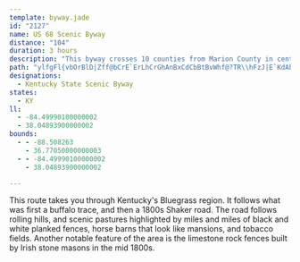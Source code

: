 ```yaml
---
template: byway.jade
id: "2127"
name: US 68 Scenic Byway
distance: "104"
duration: 3 hours
description: "This byway crosses 10 counties from Marion County in central Kentucky northeast through Lexington and Maysville to the state line. Attractions include Old Fort Harrod State Park, Shaker Village of Pleasant Hill, and Blue Licks Battlefield State Park."
path: "ylfgFl{vbOrBlD|Zff@bCrE`ErLhCrGhAnBxCdCbBtBvWhf@?TR\\hFzJ|E`KdAhB~Oz[rNnUhBfDfE`JpMd[fe@hp@rItOtO|ZzJhQ~Pv[vC`F|IfMdLnNnEzGzArCt@pBr@fCdCzM`CnOj@lC\\z@jAjCrArBl@p@fJnHhAlAxAjC|@nC^rBt@rHn@dDdAxCnBtDnE~DlVbQ~ExCpDlAbEj@`E?hBWrE_AlEoA~EgBzBk@vD_@nDDlCd@lFrA|FlB|d@|LdOlEbKdCfSxAxb@rD|KjBdZzH~TtHjHxCzLrGbKrEdHtAhRxCdOpAvDb@xCpAxF~CfArA|F`LzBdDbMdL|AdAbBx@fFbB`TtF|_@vNhBRpFPfYf@fO|ClBl@t@d@nBxB|a@rj@rFtF|MtPbM`OzEpGfHxKbCdDtAxAnOtKb@d@x@`BZvAh@tGHhBIpEaDhs@@dCN`CZfFb@rCt@~BlDnHh@|ArB`MhAhFx@xCvGtOrCzFbCjDvN|Qx[pZnArAr@lAfFrPr@~C~C`b@HpBFjGXjAlAjBz@`Dp@v@nCf@j@^l@~@l@xBf@x@bCx@nF~E^l@\\fAK~EVt@ZPb@DxA}@`@Cb@HxC~Bt@r@Zj@Nl@DjAY~CNfAR^?~@Sp@UH}BNe@RoAbG?^Tj@h@j@nBXpBdBfNtEbDfBnAdB|@FlG[`Ac@TYTu@~BwShAqGdAiFv@wC~@oC`C_FzBmC\\SbBe@nBgAbC_AjKm@xBFhB`@hEbBzBhArElEt@bAvBxDxChHbApDDh@?l@Oj@qBpCQr@?x@X~APrCEdBOn@_BpEiCjKc@hDChDKfBmAbFuAhDId@DzAXbAbArB|AlBdGlCnG~An@`@XbAXtJEzFD`APx@`@t@|LhPbIpI`ArBn@~CX~DNfKd@bOB`JFdAfAlFh@~An@fAh@f@n@\\hOxFfDzBnFxE`D~A|Cz@pBDfDa@|Cq@|KmDvB_@jF]`o@xC~AXhBv@|B~ArA~AdArBfArDZbCLrD}EbeB?rBJ~A^~Ax@lB|DzD~ExFvDrEx@rA~@lCnJd[dOv]rBzFhAxGXrCNrE]tNBtEH~Ax@vCz@fBn@~@pCfBfG`CrDxBdUtOvAlAr@|@dA`Ct@~DvAzL~@hPZzBb@~ArArCvIhOdAvBhPfd@rA`DxBjDrAxAfAz@bDjBfQxEhN`DfEdBxB~ApTvSjBdCrTl]b@~@pKv\\rAfDrB`EbHtLzGzHxH~HjCdBvJnExAdAr@x@bInPx@pBjAtD`@~BDzByAjk@fFLxPx@SfQHr@\\~Ax@`Bx@~@pa@d`@b[f[jFvFnCrEnFtL`@dBZhFPx@d@v@vYvQzKzLhBdCxD|Fr@|Ab@nA`@~BjEh^d@tB|@~AfIfHjAd@zAFfGMhCPfHrBvJt@lAd@r@p@`@r@bBlF|@lBrIxK~@rAv@~AfG|Q~ApK^~@n@|@hAr@zI~ClExA|ARz@Gt@WbGqDjBu@`FcAbCI|Bh@b[~LpCz@z@Jz@AtDe@p@@r@VzFlG`@zBfAfKd@zAh@x@fF|FlGzEdAfAn@xA`AxEn@rAx@`AzJpJvFfDdCrBfApAnB|CzJlQ|CtG~DlKv@rFdAfFb@tCt@xChQxKjIbHjIvElJ`CxIzEbJlDxARfHg@~@Lx@j@p@v@zBnE~@pAt@`@xBp@bAl@jIzHxAdAlZbP|`@lQnAr@vH`GnElEx@lA|DnHtJrJtM|Sx@\\vF?DvKxDG`JX|BAzJkAzJy@hDK~JFhHe@`AHn@P|HlDr@n@nAlDzK|^xB~HxEdSp@rDzAnLtAjEpB`DfCrBjLfEnBpAtBfC`ClEjPj[xCnGfBvE`Yd{@|DzKxB~ErHvMjCpFpPlc@|AtChBbCtQpOjCdCjDdEtEzGhEhIrC`HxG|SfE~Ph@rD`DtYxEbZ^jH^`BjGnSXzALvCUfF`@l`@PxDRlAfA~CjAjBbBrAlEnBtBvA|BrCbAfCrBzLhCzRlBvSt@zDpEzOjCbLzJrk@|@lG|Dpc@r@rJJtFXzi@XpZ`H|aBp@nI|CvZpUf{BhExY\\fDJfDEvDsAvZ?xBThF|@~FfIda@r@bHrBts@DfD]rEy@bFe@`BaE`LWxAWtDi@b^Fhl@bAzSzA~RBpCC~E_@hFwFln@y@zDyAvEuAhDqA~Em@tEKrEFfBTvChCzTlBd|@ZhHpA`OhCv]zBzS`C~Z|Dtd@H|CPfB\\lAhA~BvEtHf@vAbNnk@rDtPvFfJ|EfKh@tAbEdM`FdQtEtOfBrD|DnFxBdClEpGpHpOxA~DtA`FfB~IhD`YvA~HnRzw@xBpHlCrGrDjHlUz_@rBlCzB|BfAx@bDfBfDpAzMtDtDpAdE~@|Fr@fFF`H[bEq@zCy@h}DkmAbCg@bCY|EMvDNtCb@|Cx@|B~@~iArl@zDbBbFpAhCZ|DNbEQtwBiYzIsA~RaCx]aFtDiA`FgChd@q\\`F{CfFgCzR{Hdp@oVlC}@bCg@tBU`DK|DFbqB`IlE\\fEr@|Cx@|HlD~aAbh@zKpFxIfC`}@bTpDdAxCrArE`Dxr@~k@vKtKtH|IfFjHrW`b@|D~I`IbWrAlDnCzF~LzTrDzFfGzH~PjSj[|]tApCpI|SvDtJ`FrOz@nD^dC|@zK@xBpBxU`A~GjCnNPrBLdEVl[XjFV`Bz@`ErAvDnBfEtW|p@dAjEhChNhB~Fnt@tkB~`@hyAnIh\\~AfEnPda@rDlItIdT`BxE`BfDpMxZlY`s@xBjHtj@jyB`IzZdB|FlAvDhF|MvCxGvCzFbDzF`d@xr@jBfCtCzClCzBrBvAxPzJf[nQx@j@xE`CjDvBdFtBnLzC~BhA~OhJ~FrCzNfGzJtDrBXrDSrJeAzUiD~D_A`EsAfOuFnIyDbCy@hCk@|CSnALjDx@~B\\xAFrCErEfAbCx@to@|UlChAt@l@^fANvAEhHj@lEp@zHb@zL`@`Fx@pEd@dBlEzK|@`FnA~C~AzC`G`F`ErFxFhIpMzStH`LjA~Bl@nBl@jGTlAd@~@n@t@`@PhEv@dAf@|DlD~CfDp@pA^xAdA`LLl@d@xAt@jAfEfFbSr_@vAdBdAl@hAd@jMtD|BRzBSbPsC|A_@tBaAhAw@xA{A`DaEdAkCbCiIb@_ArBaDn@cBrFcUl@aBtBqDnMoRhA{@rAk@vk@qOlCi@n@AnAPvCz@~TfIfi@`Rbl@pKvRbDhBl@bC~AhCnCtAfCjAvCtRhp@~@~DlBhOv@dHPrCbBhk@h@rCh@xAZ`@~@|@vDdChShOfhAhr@dBlCtOrZt@jA|A~AxRlLfBl@jQlE|B~@pMrJbDnDvD~FtPxXbB~AtAb@lALbECjG{@|FyA`DeAzAQlBHlA`@dCrBpHfIrBrBz@j@hA^tGlAhAp@rBzB~@pAn@tAr@jC^`CZjAfAtBrBhBrUbP`A`A|@xAfD`MhHtQ`D`JX`DSdGBlENfBNfAh@rAXXp@\\`ANhCH~UEfBSbFyArCe@vCKnALfHpBvEr@bBf@pAx@dBxAzCjD|B`FbAfAzK~Gx@^hAV`AC`AQlEaBj@_@r@{@l@yAfAsG`@wA`AiBtAwAzAy@hAMbERh@Er@Yn@k@n@uAh@_IH_@h@m@ZM^?~Bx@dAJnAEnRgEhBq@bAq@rO}K|B}@bLaCh@Y^g@XiAR}CPy@Xs@bAeA`Ai@xIgCpBaAvr@mb@hByAvDyEtAqArJiGr@Wr@GrAL|@^d@`@x@pAnB~Er@t@bAXhFJ~@Jh@VnAlAv@XbBEnUyCvDMlg@hCvLb@xLt@zU|AfCXfb@`L~CdApHzDdBrArAdBvDzGx@nCtA|I|@hDtRrm@x@dB|AlB|A`A`Bf@lBHzKOjIO~BQvCk@hD{A`FaB`BYrB@jDf@xQvAbDD`Bk@fAaAzKeQhA{@bBm@^e@hMlEnCl@~ADfGQvBM~Be@x@`L?fBIhAuAvG}AdKoAlFgFr]iAlFcBxFiCbGwGlKkHrKcClE_ClG_AfDkBfK]nDYlEI~HhA~hAM|Cm@hDw@`BgA`BeB|AiAh@yTfGcTlF{MjEsBrASXcBdD{@fDMrAIdCHlBd@~FnKfiAlFzb@t@fHpDv_@H`CCxA[fCmEtNc@bCElA~@rEDlBElAm@lBqCrF_AjCc@`C]fFu@lDqAdEoDfIU`A}CbYiB|K_@jAq@dA_D`Do@vAUbB}@t\\lAtQFtGWtEiDfYCzCXfLChBOjByChU_AtPErB@|a@o@~]`@la@?dBO~BeRvlAsEpl@_@xAm@rAgK~ToSv]mBzDeAlCgBjGeArFw@tHUrHHbKxBpc@RnHJzGErIOdF}Cnm@E`DD|Eb@|It@xFl@fDnBlHhB~ElAfCzLdS~ClG|@pCp@~CXlB^hEJdC?lDaAlQCtCFxC^xGhCr\\~@|WhC~]h@rKRrI@pQ[pRiCvc@UbGOdODjNN`Jd@xK|@fLjAvKlBrMdBvJfB|GrBtFlAnChH~M`FtKnE`LrHbSrHbRrAjCdE`GfAzBjBdHnFdWPd@pHnEcFxP}BbJyErPsC|LgDzL}FbMiCxEcQ|]eRj[gA~BoAtDiDxOeA`GS`BOjE_@bS]|D_CtN}@vD}CjPcFnYwXjbB_ArH_@bKUzQD~DbBlh@ThCn@xDpIv^d@lCPrCtA~p@EzEY~DoIvu@UrDHnCNbBtAdLXlGQf]MnCQzAm@jC_L`Wu@nBk@jCSlBCdC\\lT?jEOrCyAfP}@hGgMfo@w@tEa@dEcCh]UlXS~DkE~XqJhb@[xB_@`FCdBHzCxAbTJtD?vDo@x[BxDN~Cd@zExKfp@lIjt@XdDElCc@~C{EbPiElRu@nCwApDqLjU_B~DmBbHgHzXyApIcCzQI~CRzF@jC[fDs@dE[zCCv_@|Af]tCbUfArJXnFx@zXn@`E|EnQZlCBpCcA`e@U~Cg@tCa@dBYf@oKzRa@pASbA?nCr@`ENfC@`h@KpBe@zBi@bAaLvMm@lAYdBk@vUiAfQD`E~@`RH`GDdYOxDoBfNIhB?xBj@|ZbAvMK|B_@xCE`B@xa@[nRDxDT~Al@~ApIpM`AdCvCtWXnEiDtvAmAbdBiCdSw@fHu@bW?~EbCj^H`h@IzQHrB~AbP|@`HdApDxDvGp@|Aj@bBNhAHbDUdC}@fDaKhXu@rDM~Ao@pa@Bhp@Ur`@SfNYlDe@rBs@fBiD~F{N|SaCjCcErDjEbLrI~ShL|\\pBlExb@n{@vGfN~]dz@|Mp]hKpWrBfDjB|BvBnBtKpHdFtDlBdBfAzAd@dAbB`F`@lCR`FuBzx@CdFh@bIpHzq@NrGIpRFzH`Dln@z@fMdAtGdB~FhRzi@h@l@lGxQbC`F~KhRh@lA`A`FbClEbApBl@`CHz@CvEHlAT~Ar@dBtk@xbAnChDrBvBbXlZxBnBrBhAfDpAdBDfBc@TvBXnJHfI^lA^|@bBhBjFvCtEdDvGfG|CnD|g@rr@`K|N|Vj]`HzKjP~XpEtI~@|B?ZnBpEvFvLbHnNpA|CdA`FxAtO~@~GpDdS~AjFxO~[~NvU`J`Qn`@xw@hC|FnFpNlAjCrCtElC~CzIlIpQpOlBpB|BtCrBfDz_@fs@rDrFzI`LhCfE`KpRzV`m@~@jCt@rCjFxZ~AzFtBjFnZnq@rAzBtC~DbXj]jCjCpKfJlCrCzAzBxLfUhAlCbArCvN`d@bAfD~@dE`AxGd@zGz@lg@|Ct}B?fHObJoBju@FlFh@~GhAlGpAnEjAvCpC~El}@zhA|BnDtApClAxCbBxF|Hd\\|@`FhEvYr@dDnAlDjNlZfBpFnAvFv@~EZpD^pISz_BE~hARtHd@rHx@`HtBhL`ApDtBvG`DxHrD`HlElGjC`D`ExDvIfHfC~BdApAjB`C~AhCxArChBpEnBzGrAjHfVrgBdC~PnAdHlDpOph@dlBbA~CnArCvCdFhEzE`ZjZ~AtB|AdChB~DbAxChKrc@\\fDJvBGhFc@fDgIjf@uNdu@mA~EkM|e@iA`F_@fDOfFDrBRlDpK|_ANfDB~CY|t@IlBUdBcCtMCz@cB~Ko@`DOzDXtNwXj@wKGaKi@_n@mFmCI_BD}ALiCj@iDxAuMhJmCfCyAvByAtCiArDo@lDo@fHaDrh@a@zMErDg@nw@CvNb@lIr@`GnAxGxAzEbBlEv_@p}@jCxHbKza@bArCt@|AfC`D`DxBhD~@xAPjMFrDRrD`@zW|EnFf@dEAbE_@xEeAfL_DvB`NrAlGpFhP~B|IxA`I|@lJNxE?tGgFndCEhFJbGb@tJr@nHt@lF`Pvv@`B~Gn@lBbEhLdC~Fn\\vp@pGfObBzEd^liA`P~f@lCfKlCxMn@tEx@fI~MrrBt@zKn@pGl@hEnAhGf]t|At@rD|@tHR~Bj@bO~Nt~DRtPDpUEpb@MbF_@~GoAzLgBzJeF|VkEtRoA~Gq@hFyBhVzGxAvAt@~@|@|@zAZdA\\xBDpBuHx{@aMxsAyDhk@OA]HOj@B~@ZViHth@y\\z{B_VbuAuEvS[jAs@vAkAfAaBf@_BDoB_@cTjoBoAhIgBrHuChJcB`Esf@pcAcCrF}Sri@_BtE}AxGoAzI_@lFkHlqAy@pKoA~IqOv|@qAlKc@vGWdMYhz@G`Do@|MyDll@KzDmC~tDOfF}Bh`@uB`ZaCnr@_D|fAcAvUyB|^_Cbx@uFxeBUpx@SdIy@hLqIhu@{@tJkA`IaBlJqCnMn^fOhc@pPpBdAjBxA~A~A|BlDjRld@tAjCzBlDlAtA|NfOlNtObCtBnB|BdN|UvBfD~CfEbF`GdE~DlGfFbXzQhAdAdBrBrBtDfAzCp@jDXzBbHfv@vCvZ\\`FN~GE|EiBzX?lCSnDM|GFhFxBto@?xDUlFYrBo@dD}@zCiAjCqJjOgS|ZuDxGwElJcWbn@cEbMgRxp@qHlYmL|a@gDlMoP|l@iAvCu@xAgCnCiAp@uBt@yAXgD\\_dArHcOx@oA?sBQoAYoAk@oTkNaGyCmDwAqHsByh@uJkHhs@eAxHmBfKkIj]_AtFc@fEsGf{Co@fM}BpYyApX_@x`@?dFIhFUdDcDd^YzEIxEBtEf@pJf@bEt@~DtLzh@|DhPnCxMjAzH\\tHBrEu@pRy@rL_@jDmAzG{Otr@mAfHy@bKUlHDnIbGtzAPvO?vGMbJy@tRmDho@}EbaAiCx_@y@nJiAjJePrcAs@zF_@~F@~CVfE^lCn@lCb@tA|AdDVd@v@p@`M|QbVx_@fKxMHZ|BrEf@dBl@`EVzD~@|e@n@tHh@lCvVp}@dB~G|CtOhQxcA^rC^tFD~C?lkATzE`@`Cn@|BxAbDxCpDrBlA`KxDnCtAzC|BbBxCjAxDv@lFbCrf@f@vG`AxEdA~ClCxEhCnCxhAf{@fCtBtCfDvBjDxB~EhAzDrAtHlFje@lBvJlGtWn@dDl@|DhCtVNpCD`EOlGoAjViBhTO~FF`Cl@xFfC|Kt@dCh@xAvBtDnBvBhBxAf^vUd`@hU~D`Bl_@`JrAj@hAz@v@r@v@hAd[lf@|CnG|GhPx@dCx@xDx@tHFpDEfEs@nOLd[N`EX|An@tB`HfQhC|FlDvGrCjHnA|Er@fDn@hEb@vErEto@?rESlC{BfPYhCIfBSp@El@H`Fx@lIjB`MzB|RhAjFnArDhQd_@nC`Hr@~B|AvGlAjIf@bHNrE?pG}Bzm@Q|JDdCXlEhBnOTnDl@h[IrFe@xFS`B{E|VqSfmAWzGR|Eh@`Ex@`Dr@lBlA~Bvs@xfAdHxLhFzKjEbM`Q|l@r@bDbDpTHlBSlDUjAqCzJY~A[zDHzAd@jDlD`NhChMh@lFx@nO\\lCjBlJTfBR~F^fFdJ~f@dAbIr@jHvD`o@rApPd@xErAnR^tHXfLXzq@GzCQxCsChUY~CIlDN|Sb@hK|Cn_@x@bJd@xDx@fDdB`FzH|VbCrJvChNhC`RlPfjBZ~GRzHs@zGZnE~@jGgNbMwBvBiC|C_DrEuErIeBlDo@vBi@bDS|B_@tSHzCtAtQV|ENzRI`BY|Bi@xA{NvWsDhIeDtIuEtOgBdJmBbMuF~i@m@hD_BpG}ArEiBzD}Vzf@wCxEuDdEmBfBgBjAs_Ari@sD`B}DrAaCj@}G`A_EXaD?gHm@gE{@eCy@aCeAgJ}EgHcE}E_C}EgBcF_AsFc@aCAiEJaFl@}EfA_TzGgGjC}BxAwF`EmGxGwA~@qA`@}Dp@sPlDyAp@iDtC_Q`QsSbRwA~Bk@~A]fBQ~CWjWHfoBA`IGlBe@xCoAfDaZn`@uA`C}@tCgG|Yq@jEM`Eh@bZIfIs@zDu@~BeAxBqA~AoDxCmz@|g@eJdFavAtz@gFvDwF|F{GhJyBrDoCtFcBjEyBbHySrl@kI~VwBpFaNtWcB|DgBfGoHx_@aC~IsHnUgDnJoArCiCdFwDvFcDbEiCnCmDxCyCxBiIrEkc@bTgDxB}H`H}BdCoCzDwCtF_GlNgBlCcC`C}EvCiLzHkB~AcBfBeMnOgHfIcElFiCzDiAbCuFhIsU|ZyDhEgj@dh@_ThNiN`LwHlFw\\|RqFlDgHzFyHjHmOfLcBxBiCnF_BdCmR|UwLvQyCxFuAzCwGfQuBhGeAbFwFr]cArGIfBDjB~NjyAx@fFxCzL~@dFnJjy@rBjZlDfVTbDD|BEvD}DjeA_@lE}CnVe@~C}@rEsF|QaXjt@sItVgI`WoMdZeJvY{Qnm@iTh}@a@hAuBjDiApAiCfBgBr@_Cd@o`@fBmj@fDmEd@aZ~EsEd@"
designations: 
  - Kentucky State Scenic Byway
states: 
  - KY
ll: 
  - -84.49990100000002
  - 38.04893900000002
bounds: 
  - - -88.508263
    - 36.77050000000003
  - - -84.49990100000002
    - 38.04893900000002

---
```


This route takes you through Kentucky's Bluegrass region.  It follows what was first a buffalo trace, and then a 1800s Shaker road.  The road follows rolling hills, and scenic pastures highlighted by miles and miles of black and white planked fences, horse barns that look like mansions, and tobacco fields.  Another notable feature of the area is the limestone rock fences built by Irish stone masons in the mid 1800s.  